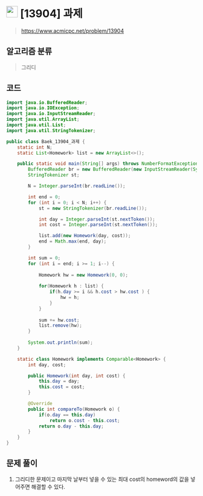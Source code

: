 # <img src="https://d2gd6pc034wcta.cloudfront.net/tier/13.svg" width="30"> [13904] 과제
> https://www.acmicpc.net/problem/13904
## 알고리즘 분류
> 그리디

## 코드
```java
import java.io.BufferedReader;
import java.io.IOException;
import java.io.InputStreamReader;
import java.util.ArrayList;
import java.util.List;
import java.util.StringTokenizer;

public class Baek_13904_과제 {
	static int N;
	static List<Homework> list = new ArrayList<>();

	public static void main(String[] args) throws NumberFormatException, IOException {
		BufferedReader br = new BufferedReader(new InputStreamReader(System.in));
		StringTokenizer st;

		N = Integer.parseInt(br.readLine());

		int end = 0;
		for (int i = 0; i < N; i++) {
			st = new StringTokenizer(br.readLine());

			int day = Integer.parseInt(st.nextToken());
			int cost = Integer.parseInt(st.nextToken());

			list.add(new Homework(day, cost));
			end = Math.max(end, day);
		}

		int sum = 0;
		for (int i = end; i >= 1; i--) {
			
			Homework hw = new Homework(0, 0);
			
			for(Homework h : list) {
				if(h.day >= i && h.cost > hw.cost ) {
					hw = h;
				}
			}
			
			sum += hw.cost;
			list.remove(hw);
		}
		
		System.out.println(sum);
	}

	static class Homework implements Comparable<Homework> {
		int day, cost;

		public Homework(int day, int cost) {
			this.day = day;
			this.cost = cost;
		}

		@Override
		public int compareTo(Homework o) {
			if(o.day == this.day)
				return o.cost - this.cost;
			return o.day - this.day;
		}
	}
}
```

## 문제 풀이
1. 그리디한 문제이고 마지막 날부터 넣을 수 있는 최대 cost의 homeword의 값을 넣어주면 해결할 수 있다.
